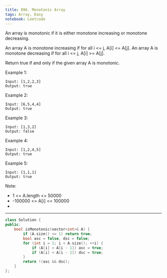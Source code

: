 ```yaml
---
title: 896. Monotonic Array
tags: Array, Easy
notebook: Leetcode
---
```


An array is monotonic if it is either monotone increasing or monotone decreasing.

An array A is monotone increasing if for all i <= j, A[i] <= A[j].  An array A is monotone decreasing if for all i <= j, A[i] >= A[j].

Return true if and only if the given array A is monotonic.

Example 1:
```
Input: [1,2,2,3]
Output: true
```
Example 2:
```
Input: [6,5,4,4]
Output: true
```
Example 3:
```
Input: [1,3,2]
Output: false
```
Example 4:
```
Input: [1,2,4,5]
Output: true
```
Example 5:
```
Input: [1,1,1]
Output: true
``` 

Note:

- 1 <= A.length <= 50000
- -100000 <= A[i] <= 100000
- 
----------

```c++
class Solution {
public:
    bool isMonotonic(vector<int>& A) {
        if (A.size() <= 1) return true;
        bool asc = false, dsc = false;
        for (int i = 1; i < A.size(); ++i) {
            if (A[i] > A[i - 1]) asc = true;
            if (A[i] < A[i - 1]) dsc = true;
        }
        return !(asc && dsc);
    }
};
```